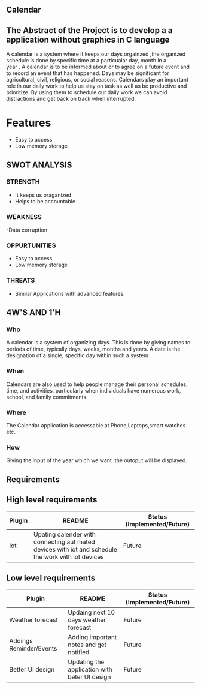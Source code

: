 ## Calendar
## The Abstract of the Project is to develop a a application without graphics in C language  

A calendar is a system where it keeps our days orgainzed ,the organized schedule is done by specific time at a particualar day, month in a  
year . A calendar is to be informed about or to agree on a future event and to record an event that has happened. Days may be significant for agricultural, civil, religious, or social reasons. Calendars play an important role in our daily work to help us stay on task as well as be productive and prioritize. By using them to schedule our daily work we can avoid distractions and get back on track when interrupted.

# Features
- Easy to access 
- Low memory storage


## SWOT ANALYSIS

### STRENGTH
- It keeps us oraganized
- Helps to be accountable

### WEAKNESS
-Data corruption

### OPPURTUNITIES
- Easy to access
- Low memory storage

### THREATS
- Similar Applications with advanced features.

## 4W'S AND 1'H

### Who
A calendar is a system of organizing days. This is done by giving names to periods of time, typically days, weeks, months and years. A date is the designation of a single, specific day within such a system

### When
Calendars are also used to help people manage their personal schedules, time, and activities, particularly when individuals have numerous work, school, and family commitments.

### Where
The Calendar application  is accessable at Phone,Laptops,smart watches etc.

### How
Giving the input of the year which we want ,the outoput will be displayed.

## Requirements 

## High level requirements


| Plugin | README | Status (Implemented/Future) |
| ------ | ------ |-----------------------------|
|Iot |Upating calender with connecting aut mated devices  with iot and schedule the work with iot devices |Future |



## Low level requirements


 Plugin | README | Status (Implemented/Future)  |
| ------ | ------ |-----------------------------|
|Weather forecast |Updaing next 10 days weather forecast |Future |
| Addings Reminder/Events|Adding important notes and get notified |Future |
|Better UI design |Updating the application with beter UI design |Future |







